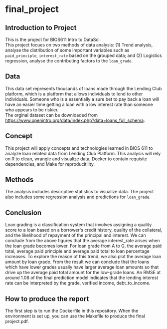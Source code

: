 # final_project
## Introduction to Project
This is the project for BIOS611 Intro to DataSci.  
This project focues on two methods of data analysis: (1) Trend analysis, analyse the distribution of some important variables such as `paid_principle`, `interest_rate` based on the grouped data; and (2) Logistics regression, analyse the contributing factors to the `loan_grade`.  

## Data
This data set represents thousands of loans made through the Lending Club platform, which is a platform that allows individuals to lend to other individuals. Someone who is a essentially a sure bet to pay back a loan will have an easier time getting a loan with a low interest rate than someone who appears to be riskier.  
The orginal dataset can be downloaded from https://www.openintro.org/data/index.php?data=loans_full_schema.  

## Concept

This project will apply concepts and technologies learned in BIOS 611 to analyze loan related data from Lending Club Platform. This analysis will rely on R to clean, wrangle and visualize data, Docker to contain requisite dependencies, and Make for reproducitility.  

## Methods

The analysis includes descriptive statistics to visualize data. The project also includes some regression analysis and predictions for `loan_grade`.  

## Conclusion

Loan grading is a classification system that involves assigning a quality score to a loan based on a borrower's credit history, quality of the collateral, and the likelihood of repayment of the principal and interest. We can conclude from the above figures that the average interest_rate arises when the loan grade becomes lower. For loan grade from A to G, the average paid total, average paid principle and average paid total to loan percentage increases. To explore the reason of this trend, we also plot the average loan amount by loan grade. From the result we can conclude that the loans which have lower grades usually have larger average loan amounts so that drive up the average paid total amount for the low-grade loans.
An RMSE at around 1.08 of the final prediction model indicates that the lending interest rate can be interpreted by the grade, verified income, debt_to_income.

## How to produce the report

The first step is to run the Dockerfile in this repository. When the environment is set up, you can use the Makefile to produce the final project.pdf. 
